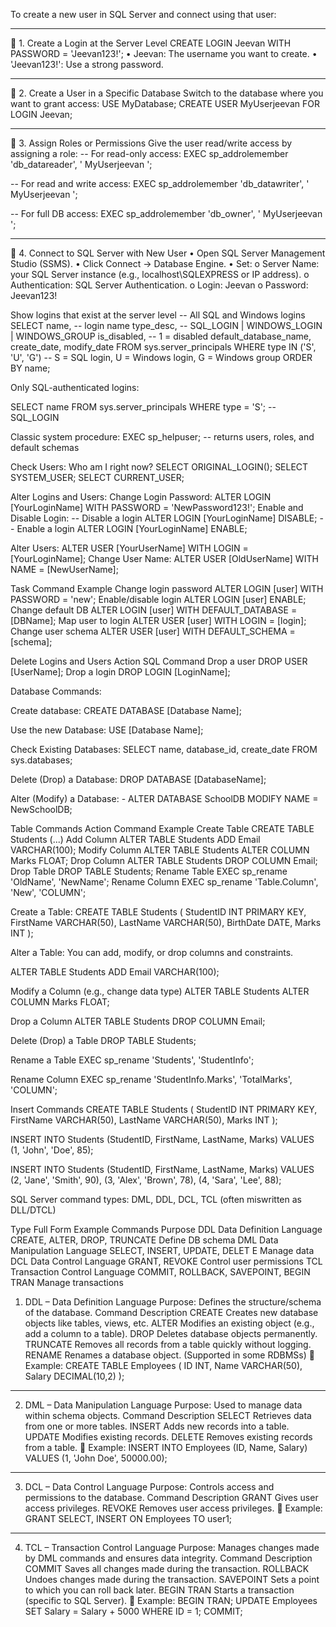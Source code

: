 To create a new user in SQL Server and connect using that user:
________________________________________
🔸 1. Create a Login at the Server Level
CREATE LOGIN Jeevan WITH PASSWORD = 'Jeevan123!';
•	Jeevan: The username you want to create.
•	'Jeevan123!': Use a strong password.
________________________________________
🔸 2. Create a User in a Specific Database
Switch to the database where you want to grant access:
USE MyDatabase;
CREATE USER MyUserjeevan FOR LOGIN Jeevan;
________________________________________
🔸 3. Assign Roles or Permissions
Give the user read/write access by assigning a role:
-- For read-only access:
EXEC sp_addrolemember 'db_datareader', ' MyUserjeevan ';

-- For read and write access:
EXEC sp_addrolemember 'db_datawriter', ' MyUserjeevan ';

-- For full DB access:
EXEC sp_addrolemember 'db_owner', ' MyUserjeevan ';
________________________________________
🔸 4. Connect to SQL Server with New User
•	Open SQL Server Management Studio (SSMS).
•	Click Connect → Database Engine.
•	Set:
o	Server Name: your SQL Server instance (e.g., localhost\SQLEXPRESS or IP address).
o	Authentication: SQL Server Authentication.
o	Login: Jeevan
o	Password: Jeevan123!


Show logins that exist at the server level
-- All SQL and Windows logins
SELECT  name,                                    -- login name
        type_desc,                               -- SQL_LOGIN | WINDOWS_LOGIN | WINDOWS_GROUP
        is_disabled,                             -- 1 = disabled
        default_database_name,
        create_date,
        modify_date
FROM    sys.server_principals
WHERE   type IN ('S', 'U', 'G')                  -- S = SQL login, U = Windows login, G = Windows group
ORDER BY name;

Only SQL-authenticated logins:

SELECT name
FROM   sys.server_principals
WHERE  type = 'S';   -- SQL_LOGIN

Classic system procedure:
EXEC sp_helpuser;        -- returns users, roles, and default schemas

Check Users: 
Who am I right now?
SELECT ORIGINAL_LOGIN(); 
SELECT  SYSTEM_USER; 
SELECT  CURRENT_USER;

Alter Logins and Users: 
Change Login Password:
ALTER LOGIN [YourLoginName] WITH PASSWORD = 'NewPassword123!';
Enable and Disable Login: 
-- Disable a login
ALTER LOGIN [YourLoginName] DISABLE;
-- Enable a login
ALTER LOGIN [YourLoginName] ENABLE;



Alter Users:
ALTER USER [YourUserName] WITH LOGIN = [YourLoginName];
Change User Name:
ALTER USER [OldUserName] WITH NAME = [NewUserName];

Task	Command Example
Change login password	ALTER LOGIN [user] WITH PASSWORD = 'new';
Enable/disable login	ALTER LOGIN [user] ENABLE;
Change default DB	ALTER LOGIN [user] WITH DEFAULT_DATABASE = [DBName];
Map user to login	ALTER USER [user] WITH LOGIN = [login];
Change user schema	ALTER USER [user] WITH DEFAULT_SCHEMA = [schema];

Delete Logins and Users
Action	SQL Command
Drop a user	DROP USER [UserName];
Drop a login	DROP LOGIN [LoginName];


Database Commands:

Create database:
CREATE DATABASE [Database Name];

Use the new Database: 
USE [Database Name];

Check Existing Databases: 
SELECT name, database_id, create_date 
FROM sys.databases;

Delete (Drop) a Database:
DROP DATABASE [DatabaseName];

Alter (Modify) a Database: -
ALTER DATABASE SchoolDB MODIFY NAME = NewSchoolDB;


Table Commands
Action	Command Example
Create Table	CREATE TABLE Students (...)
Add Column	ALTER TABLE Students ADD Email VARCHAR(100);
Modify Column	ALTER TABLE Students ALTER COLUMN Marks FLOAT;
Drop Column	ALTER TABLE Students DROP COLUMN Email;
Drop Table	DROP TABLE Students;
Rename Table	EXEC sp_rename 'OldName', 'NewName';
Rename Column	EXEC sp_rename 'Table.Column', 'New', 'COLUMN';


Create a Table: 
CREATE TABLE Students (
    StudentID INT PRIMARY KEY,
    FirstName VARCHAR(50),
    LastName VARCHAR(50),
    BirthDate DATE,
    Marks INT
);

Alter a Table:
You can add, modify, or drop columns and constraints.

ALTER TABLE Students ADD Email VARCHAR(100);

Modify a Column (e.g., change data type)
ALTER TABLE Students ALTER COLUMN Marks FLOAT;

Drop a Column
ALTER TABLE Students DROP COLUMN Email;

Delete (Drop) a Table
DROP TABLE Students;

Rename a Table 
EXEC sp_rename 'Students', 'StudentInfo';

Rename Column
EXEC sp_rename 'StudentInfo.Marks', 'TotalMarks', 'COLUMN';


Insert Commands
CREATE TABLE Students (
    StudentID INT PRIMARY KEY,
    FirstName VARCHAR(50),
    LastName VARCHAR(50),
    Marks INT
);

INSERT INTO Students (StudentID, FirstName, LastName, Marks)
VALUES (1, 'John', 'Doe', 85);

INSERT INTO Students (StudentID, FirstName, LastName, Marks)
VALUES 
(2, 'Jane', 'Smith', 90),
(3, 'Alex', 'Brown', 78),
(4, 'Sara', 'Lee', 88);


SQL Server command types: DML, DDL, DCL, TCL (often miswritten as DLL/DTCL)

Type	Full Form	Example Commands	Purpose
DDL	Data Definition Language	CREATE, ALTER, DROP, TRUNCATE	Define DB schema
DML	Data Manipulation Language	SELECT, INSERT, UPDATE, DELET
E	Manage data
DCL	Data Control Language	GRANT, REVOKE	Control user permissions
TCL	Transaction Control Language	COMMIT, ROLLBACK, SAVEPOINT, BEGIN TRAN	Manage transactions

1. DDL – Data Definition Language
Purpose: Defines the structure/schema of the database.
Command	Description
CREATE	Creates new database objects like tables, views, etc.
ALTER	Modifies an existing object (e.g., add a column to a table).
DROP	Deletes database objects permanently.
TRUNCATE	Removes all records from a table quickly without logging.
RENAME	Renames a database object. (Supported in some RDBMSs)
🔸 Example:
CREATE TABLE Employees (
  ID INT,
  Name VARCHAR(50),
  Salary DECIMAL(10,2)
);
________________________________________


 2. DML – Data Manipulation Language
Purpose: Used to manage data within schema objects.
Command	Description
SELECT	Retrieves data from one or more tables.
INSERT	Adds new records into a table.
UPDATE	Modifies existing records.
DELETE	Removes existing records from a table.
🔸 Example:
INSERT INTO Employees (ID, Name, Salary)
VALUES (1, 'John Doe', 50000.00);
________________________________________
3. DCL – Data Control Language
Purpose: Controls access and permissions to the database.
Command	Description
GRANT	Gives user access privileges.
REVOKE	Removes user access privileges.
🔸 Example:
GRANT SELECT, INSERT ON Employees TO user1;
________________________________________
4. TCL – Transaction Control Language
Purpose: Manages changes made by DML commands and ensures data integrity.
Command	Description
COMMIT	Saves all changes made during the transaction.
ROLLBACK	Undoes changes made during the transaction.
SAVEPOINT	Sets a point to which you can roll back later.
BEGIN TRAN	Starts a transaction (specific to SQL Server).
🔸 Example:
BEGIN TRAN;
UPDATE Employees SET Salary = Salary + 5000 WHERE ID = 1;
COMMIT;
